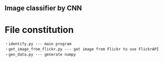 ## Image classifier by CNN

# File constitution
    ・identify.py --- main program
    ・get_image_from_flickr.py --- get image from Flickr to use FlickrAPI
    ・gen_data.py --- generate numpy


